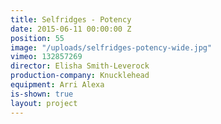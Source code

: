 ```yaml
---
title: Selfridges - Potency
date: 2015-06-11 00:00:00 Z
position: 55
image: "/uploads/selfridges-potency-wide.jpg"
vimeo: 132857269
director: Elisha Smith-Leverock
production-company: Knucklehead
equipment: Arri Alexa
is-shown: true
layout: project
---
```


